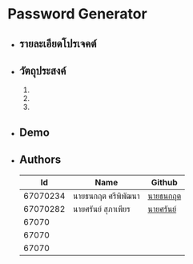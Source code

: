 # Password Generator


+ ## รายละเอียดโปรเจคต์



    ####  



+ ## วัตถุประสงค์



    1. 



    2. 



    3. 



+ ## Demo


+ ## Authors


    | Id       | Name                    | Github                                   |
    |----------|--------------------------------------------|-------------------------------------------------------------|
    | 67070234 | นายธนกฤต ศรีพิพัฒนา| [นายธนกฤต](https://github.com/JapanSG)    |
    | 67070282 | นายศรันย์ สุภาเพียร | [นายศรันย์]() |
    | 67070 |  | []() |
    | 67070 |  | []() |
    | 67070 |  | []() |

